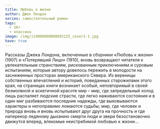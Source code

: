 ```yaml
---
title: Любовь к жизни
author: Джек Лондон
series: самостоятельный роман
tags:
  - 16+
  - классика
image: /img/itd000000000892125_cover1-1.jpg
have: true
---
```

Рассказы Джека Лондона, включенные в сборники «Любовь к жизни» (1907) и «Потерявший Лицо» (1910), вновь возвращают читателя к увлекательным странствиям, рискованным приключениям и суровым испытаниям, которые автору довелось пережить в молодости на заснеженных просторах американского Севера. Из вереницы собственных впечатлений и историй, поведанных старожилами этого края, на страницах книги возникает особый, неповторимый в своей безмолвной и аскетичной красоте мир – мир, где запредельный холод лишь распаляет людские страсти, где легко наживаются состояния и в один миг разбиваются последние надежды, где выковываются характеры и непоправимо ломаются судьбы; мир, где человек и природа вновь и вновь испытывают друг друга на прочность и где наперекор ледяному дыханию смерти люди и звери безостановочно движутся вперед, влекомые неистребимой любовью к жизни…